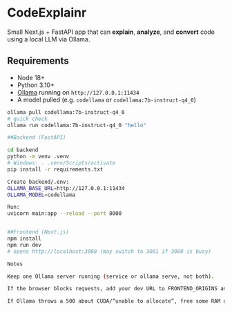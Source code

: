 # CodeExplainr

Small Next.js + FastAPI app that can **explain**, **analyze**, and **convert** code using a local LLM via Ollama.

## Requirements
- Node 18+
- Python 3.10+
- [Ollama](https://ollama.com) running on `http://127.0.0.1:11434`
- A model pulled (e.g. `codellama` or `codellama:7b-instruct-q4_0`)

```bash
ollama pull codellama:7b-instruct-q4_0
# quick check
ollama run codellama:7b-instruct-q4_0 "hello"

##Backend (FastAPI)

cd backend
python -m venv .venv
# Windows: . .venv/Scripts/activate
pip install -r requirements.txt

Create backend/.env:
OLLAMA_BASE_URL=http://127.0.0.1:11434
OLLAMA_MODEL=codellama

Run:
uvicorn main:app --reload --port 8000


##Frontend (Next.js)
npm install
npm run dev
# opens http://localhost:3000 (may switch to 3001 if 3000 is busy)

Notes

Keep one Ollama server running (service or ollama serve, not both).

If the browser blocks requests, add your dev URL to FRONTEND_ORIGINS and restart the backend.

If Ollama throws a 500 about CUDA/“unable to allocate”, free some RAM or use the 7b-instruct-q4_0 tag.

